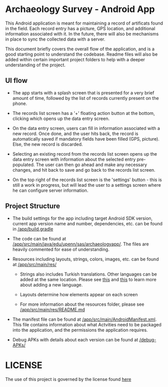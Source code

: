 # Archaeology Survey - Android App

This Android application is meant for maintaining a record of artificats found in the field. Each record entry has a picture, GPS location, and additional information associated with it. In the future, there will also be mechanisms in place to sync the collected data with a server.

This document briefly covers the overall flow of the application, and is a good starting point to understand the codebase. Readme files will also be added within certain important project folders to help with a deeper understanding of the project.

## UI flow

- The app starts with a splash screen that is presented for a very brief amount of time, followed by the list of records currently present on the phone.

- The records list screen has a '+' floating action button at the bottom, clicking which opens up the data entry screen.

- On the data entry screen, users can fill in information associated with a new record. Once done, and the user hits back, the record is automatically saved if mandatory fields have been filled (GPS, picture). Else, the new record is discarded.

- Selecting an existing record from the records list screen opens up the data entry screen with information about the selected entry pre-populated. The user can then go ahead and make any necessary changes, and hit back to save and go back to the records list screen.

- On the top right of the records list screen is the 'settings' button - this is still a work in progress, but will lead the user to a settings screen where he can configure server information.

## Project Structure

- The build settings for the app including target Android SDK version, current app version name and number, dependencies, etc. can be found in [/app/build.gradle](https://github.com/anatolian/archaeological-survey-location-collector/blob/master/app/build.gradle)

- The code can be found at [/app/src/main/java/edu/upenn/sas/archaeologyapp/](https://github.com/anatolian/archaeological-survey-location-collector/tree/master/app/src/main/java/edu/upenn/sas/archaeologyapp). The files are heavily commented for ease of understanding.

- Resources including layouts, strings, colors, images, etc. can be found at [/app/src/main/res/](https://github.com/anatolian/archaeological-survey-location-collector/tree/master/app/src/main/res)

  - Strings also includes Turkish translations. Other languages can be added at the same location. Please see [this](https://github.com/anatolian/archaeological-survey-location-collector/issues/3) and [this](https://github.com/anatolian/archaeological-survey-location-collector/commit/d1706bf44bf62493ac0962476d1024c265510454) to learn more about adding a new language.
  
  - Layouts determine how elements appear on each screen
  
  - For more information about the resources folder, please see [/app/src/main/res/README.md](https://github.com/anatolian/archaeological-survey-location-collector/blob/eanvith/documentation/app/src/main/res/README.md)
  
- The manifest file can be found at [/app/src/main/AndroidManifest.xml](https://github.com/anatolian/archaeological-survey-location-collector/blob/master/app/src/main/AndroidManifest.xml). This file contains information about what Actvities need to be packaged into the application, and the permissions the application requires.

- Debug APKs with details about each version can be found at [/debug-APKs/](https://github.com/anatolian/archaeological-survey-location-collector/tree/master/debug-APKs)

# LICENSE

The use of this project is governed by the license found [here](https://github.com/anatolian/archaeological-survey-location-collector/blob/master/LICENSE)
